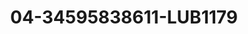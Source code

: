 ---
title: 04-34595838611-LUB1179
image: 04-34595838611-LUB1179.jpg
brand: lubiam
layout: vestito
---